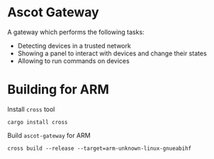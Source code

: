 # Ascot Gateway

A gateway which performs the following tasks:

- Detecting devices in a trusted network
- Showing a panel to interact with devices and change their states
- Allowing to run commands on devices

# Building for ARM

Install `cross` tool

```console
cargo install cross
```

Build `ascot-gateway` for ARM

```console
cross build --release --target=arm-unknown-linux-gnueabihf
```
